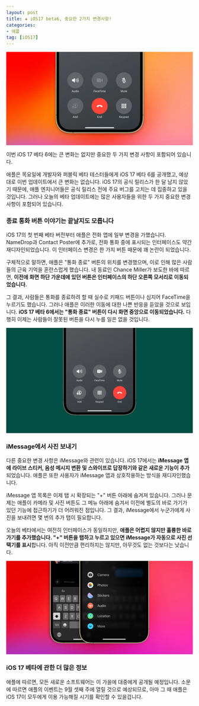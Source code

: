 ```yaml
---
layout: post  
title: ✚ iOS17 beta6, 중요한 2가지 변경사항!
categories:
- 애플
tag: [iOS17]
---
```


<div class="markdown-image">
<img src="/assets/article_images/2023-08-16-ios17-beta6/1.jpg" alt="" align="middle"/> </div>


<p class="drop-korean">
이번 iOS 17 베타 6에는 큰 변화는 없지만 중요한 두 가지 변경 사항이 포함되어 있습니다.
</p>

애플은 목요일에 개발자와 퍼블릭 베타 테스터들에게 iOS 17 베타 6를 공개했고, 예상대로 이번 업데이트에서 큰 변화는 없습니다. iOS 17의 공식 릴리스가 한 달 남지 않았기 때문에, 애플 엔지니어들은 공식 릴리스 전에 주요 버그를 고치는 데 집중하고 있을 것입니다. 그러나 오늘의 베타 업데이트에는 많은 사용자들을 위한 두 가지 중요한 변경 사항이 포함되어 있습니다.

### 종료 통화 버튼 이야기는 끝날지도 모릅니다
iOS 17의 첫 번째 베타 버전부터 애플은 전화 앱에 일부 변경을 가했습니다. NameDrop과 Contact Poster에 추가로, 전화 통화 중에 표시되는 인터페이스도 약간 재디자인되었습니다. 이 인터페이스 변경은 한 가지 버튼 때문에 꽤 논란이 되었습니다.

구체적으로 말하면, 애플은 "통화 종료" 버튼의 위치를 변경했으며, 이로 인해 많은 사람들의 근육 기억을 혼란스럽게 했습니다. 내 동료인 Chance Miller가 보도한 바에 따르면, **이전에 화면 하단 가운데에 있던 버튼은 인터페이스의 하단 오른쪽 모서리로 이동되었습니다.**

그 결과, 사람들은 통화를 종료하려 할 때 실수로 키패드 버튼이나 심지어 FaceTime을 누르기도 했습니다. 그러나 애플은 이러한 이동에 대한 나쁜 반응을 듣았을 것으로 보입니다. **iOS 17 베타 6에서는 "통화 종료" 버튼이 다시 화면 중앙으로 이동되었습니다.** 다행히 이제는 사람들이 잘못된 버튼을 다시 누를 일은 없을 것입니다.

<div class="markdown-image">
<img src="/assets/article_images/2023-08-16-ios17-beta6/2.jpg" alt="" align="middle"/> </div>


### iMessage에서 사진 보내기
다른 중요한 변경 사항은 iMessage와 관련이 있습니다. iOS 17에서는 **iMessage 앱에 라이브 스티커, 음성 메시지 변환 및 스와이프로 답장하기와 같은 새로운 기능이 추가**되었습니다. 애플은 또한 사용자가 iMessage 앱과 상호작용하는 방식을 재디자인했습니다.

iMessage 앱 목록은 이제 탭 시 확장되는 "+" 버튼 아래에 숨겨져 있습니다. 그러나 문제는 애플이 카메라 및 사진 버튼도 그 메뉴 아래에 숨겨서 이전에 별도의 바로 가기가 있던 기능에 접근하기가 더 어려워진 점입니다. 그 결과, iMessage에서 누군가에게 사진을 보내려면 몇 번의 추가 탭이 필요합니다.

오늘의 베타에서는 여전히 인터페이스가 동일하지만, **애플은 어렵지 않지만 훌륭한 바로 가기를 추가했습니다. "+" 버튼을 탭하고 누르고 있으면 iMessage가 자동으로 사진 선택기를 표시**합니다. 아직 이전만큼 편리하지는 않지만, 아무것도 없는 것보다는 낫습니다.

<div class="markdown-image">
<img src="/assets/article_images/2023-08-16-ios17-beta6/3.jpg" alt="" align="middle"/> </div>


### iOS 17 베타에 관한 더 많은 정보
애플에 따르면, 모든 새로운 소프트웨어는 이 가을에 대중에게 공개될 예정입니다. 소문에 따르면 애플의 이벤트는 9월 셋째 주에 열릴 것으로 예상되므로, 아마 그 때 애플은 iOS 17이 모두에게 이용 가능해질 시기를 확인할 수 있을겁니다.
